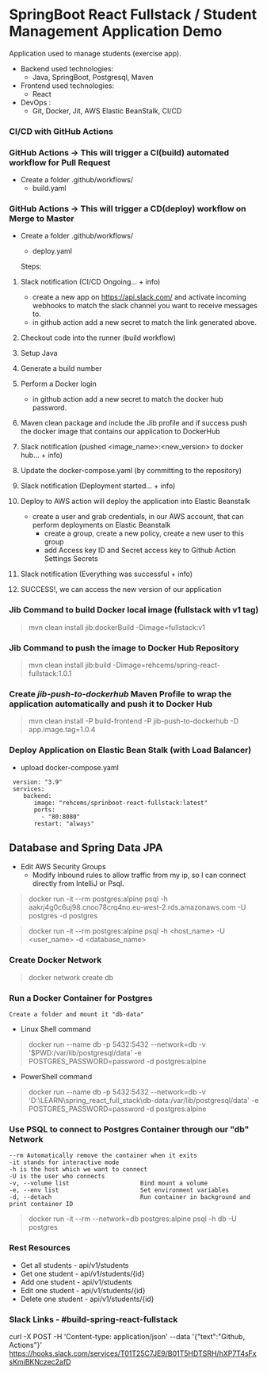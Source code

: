 # SpringBoot React Fullstack / Student Management Application Demo
  Application used to manage students (exercise app).

  - Backend used technologies: 
    - Java, SpringBoot, Postgresql, Maven
  - Frontend used technologies:
    - React
  - DevOps :
    - Git, Docker, Jit, AWS Elastic BeanStalk, CI/CD

### CI/CD with GitHub Actions
### GitHub Actions -> This will trigger a CI(build) automated workflow for Pull Request
- Create a folder .github/workflows/ 
  - build.yaml

### GitHub Actions -> This will trigger a CD(deploy) workflow on Merge to Master
- Create a folder .github/workflows/
    - deploy.yaml
    
    Steps:
1. Slack notification (CI/CD Ongoing... + info)
    - create a new app on https://api.slack.com/ and activate incoming webhooks to match the slack channel you want to receive messages to.
    - in github action add a new secret to match the link generated above.
    
2. Checkout code into the runner (build workflow)
   
3. Setup Java
   
4. Generate a build number
   
5. Perform a Docker login
   - in github action add a new secret to match the docker hub password.

6. Maven clean package and include the Jib profile and if success push the docker image that contains our application to DockerHub
   
7. Slack notification (pushed <image_name>:<new_version> to docker hub... + info)
   
8. Update the docker-compose.yaml (by committing to the repository)
   
9. Slack notification (Deployment started... + info)
   
10. Deploy to AWS action will deploy the application into Elastic Beanstalk
    - create a user and grab credentials, in our AWS account, that can perform deployments on Elastic Beanstalk
        - create a group, create a new policy, create a new user to this group
        - add Access key ID and Secret access key to Github Action Settings Secrets

11. Slack notification (Everything was successful + info)
    
12. SUCCESS!, we can access the new version of our application

### Jib Command to build Docker local image (fullstack with v1 tag)

> mvn clean install jib:dockerBuild -Dimage=fullstack:v1

### Jib Command to push the image to Docker Hub Repository

> mvn clean install jib:build -Dimage=rehcems/spring-react-fullstack:1.0.1

### Create _jib-push-to-dockerhub_ Maven Profile to wrap the application automatically and push it to Docker Hub

> mvn clean install -P build-frontend -P jib-push-to-dockerhub -D app.image.tag=1.0.4

### Deploy Application on Elastic Bean Stalk (with Load Balancer)

* upload docker-compose.yaml 

```
 version: "3.9"
 services:
    backend:
       image: "rehcems/sprinboot-react-fullstack:latest"
       ports:
         - "80:8080"
       restart: "always"
```
## Database and Spring Data JPA

- Edit AWS Security Groups 
    - Modify Inbound rules to allow traffic from my ip, so I can connect directly from IntelliJ or Psql.

> docker run -it --rm postgres:alpine psql -h aakrj4g0c6uj98.cnoo78crq4no.eu-west-2.rds.amazonaws.com -U postgres -d postgres    

> docker run -it --rm postgres:alpine psql -h <host_name> -U <user_name> -d <database_name>

### Create Docker Network

> docker network create db

### Run a Docker Container for Postgres

    Create a folder and mount it "db-data"

- Linux Shell command

> docker run --name db -p 5432:5432 --network=db -v '$PWD:/var/lib/postgresql/data' -e POSTGRES_PASSWORD=password -d postgres:alpine

- PowerShell command

> docker run --name db -p 5432:5432 --network=db -v 'D:\LEARN\spring_react_full_stack\db-data:/var/lib/postgresql/data' -e POSTGRES_PASSWORD=password -d postgres:alpine

### Use PSQL to connect to Postgres Container through our "db" Network

    --rm Automatically remove the container when it exits 
    -it stands for interactive mode
    -h is the host which we want to connect 
    -U is the user who connects
    -v, --volume list                    Bind mount a volume
    -e, --env list                       Set environment variables
    -d, --detach                         Run container in background and print container ID

> docker run -it --rm --network=db postgres:alpine psql -h db -U postgres

### Rest Resources ###

- Get all students - api/v1/students
- Get one student - api/v1/students/{id}
- Add one student - api/v1/students
- Edit one student - api/v1/students/{id}
- Delete one student - api/v1/students/{id}

### Slack Links - #build-spring-react-fullstack
curl -X POST -H 'Content-type: application/json' --data '{"text":"Github, Actions"}' https://hooks.slack.com/services/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